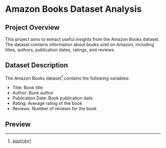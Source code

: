 

# Amazon Books Dataset Analysis

## Project Overview
This project aims to extract useful insights from the Amazon Books dataset. The dataset contains information about books sold on Amazon, including titles, authors, publication dates, ratings, and reviews.

## Dataset Description
The Amazon Books dataset[^1] contains the following variables:

- Title: Book title
- Author: Book author
- Publication Date: Book publication date
- Rating: Average rating of the book
- Reviews: Number of reviews for the book

## Preview
<a href="https://youtu.be/uuaYtpWqZ78"></a>

[^1]: [source](https://www.kaggle.com/datasets/sootersaalu/amazon-top-50-bestselling-books-2009-2019?resource=download)